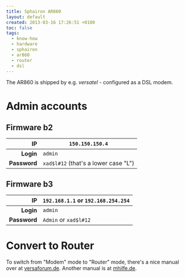 ```yaml
---
title: Sphairon AR860
layout: default
created: 2013-03-16 17:26:51 +0100
toc: false
tags:
  - know-how
  - hardware
  - sphairon
  - ar860
  - router
  - dsl
---
```

The AR860 is shipped by e.g. *versatel* - configured as a DSL modem.

Admin accounts
==============

Firmware b2
-----------

|       **IP** | `150.150.150.4`   |
|-------------:|-------------------|
|    **Login** | `admin`           |
| **Password** | `xad$l#12` (that's a lower case "L")       |


Firmware b3
-----------

|       **IP** | `192.168.1.1` or `192.168.254.254`   |
|-------------:|------------------------|
|    **Login** | `admin`                |
| **Password** | `Admin` or `xad$l#12`  |


Convert to Router
=================

To switch from "Modem" mode to "Router" mode, there's a nice manual over at [versaforum.de](http://www.versaforum.de/forum/showthread.php?t=5378).
Another manual is at [mhilfe.de](http://wiki.mhilfe.de/index.php?title=Sphairon_AR860).

